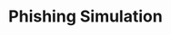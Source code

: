 ---
title: 'Phishing Simulation'
type: landing

design:
  spacing: "0rem"

sections:
  - block: hero-rel
    content:
      title: Phishing Simulation
      text: Did you know that 91% of successful data breaches started with a spear phishing attack?
      secondary_action:
        text: What is a Phishing attack?
        url: "#definition"
      announcement:
        text: "Discover how do we"
        link:
          text: "phish"
          url: "#process"
    design:
      css_class: "dark"
      background:
        color: "navy"
        image:
          # Add your image background to `assets/media/`.
          filename: constellation.svg
          size: "auto;background-repeat:repeat"
          filters:
            brightness: 0.5

  - block: cta-image-paragraph-custom
    id: definition
    content:
      items:
        - title: Phishing...what's that? New technique to catch a fish?
          image: phish.svg
          text: |
            Phishing is the process of attempting to acquire sensitive information such as usernames, passwords and credit card details by masquerading as a trustworthy entity using bulk email which tries to evade spam filters.

            Emails claiming to be from popular social websites, banks, auction sites, or IT administrators are commonly used to lure the unsuspecting public. It’s a form of criminally fraudulent social engineering.

  - block: features
    id: types
    content:
      title: The most common types of phishing
      text: "Of the hundreds of the known phishing scams that exist, here are the four most common types:"
      items:
        - name: E-mail
          icon: envelope
          description: |
            In an email phishing attack, a sense of urgency is predominant. Scammers send out legitimate-looking emails to multiple recipients, encouraging them to modify their passwords or update personal information and account details.
        - name: Smishing
          icon: chat-bubble-bottom-center-text
          description: |
            This phishing tactic closely resembles phishing emails. Hackers try to steal confidential information from individuals by sending text messages (SMS) insisting they respond or take further action. If the individual refuses to do so, the criminals sometimes go as far as threatening them.
        - name: Spear Phishing
          icon: finger-print
          description: |
            This tactic requires the use of emails to conduct an attack against a particular individual or business. The criminal acquires personal information about their target and uses it to send them a personalized and trustworthy email.
        - name: CEO Fraud
          icon: identification
          description: |
            Cyber criminals send emails pretending to be a C-level executive or simply a colleague, usually requesting a fund transfer or tax information.
    design:
      css_class: "bg-gray-100 dark:bg-gray-900"
  
  - block: cta-image-paragraph-custom
    parity: "odd"
    content:
      items:
        - title: What's a Phishing Simulation and why it's important?
          image: laptop-phish.png
          text: |
            Phishing simulations are imitations of real-world phishing emails organizations can send to employees to test online behavior and assess knowledge levels regarding phishing attacks. The emails mirror cyber threats professionals may encounter in their daily activities, both during and outside work hours.
            Recent statistics show phishing threats continue to rise. Since 2019, the number of phishing attacks has grown by 150% percent per year—with the Anti-Phishing Working Group (APWG) reporting an all-time high for phishing in 2022, logging more than 4.7 million phishing sites. According to Proofpoint, 84% of organizations in 2022 experienced at least one successful phishing attack.

            Because even the best email gateways and security tools can’t protect organizations from every phishing campaign, organizations increasingly turn to phishing simulations. Well-crafted phishing simulations help mitigate the impact of phishing attacks in two important ways. Simulations provide information security teams need to educate employees to better recognize and avoid real-life phishing attacks. They also help security teams pinpoint vulnerabilites, improve overall incident response and reduce the risk of data breaches and financial losses from successful phishing attempts.

  - block: defile
    id: process
    design:
      css_class: "bg-gray-100 dark:bg-gray-900"
    content:
      title: Our phishing simulation process
      text: "The process generally involves five steps:"
      items:
        - name: Planning
          icon: calendar-days
          description: |
            We first define the objectives and set the scope, deciding which type of phishing emails to use and the frequency of simulations. We'll also determine the target audience, including segmenting specific groups or departments.
        - name: Drafting
          icon: document-text
          description: |
            After forming a plan, we'll create realistic mock phishing emails that closely resemble real phishing threats, modeled on phishing templates and phishing kits available on the dark web. We pay close attention to details like subject lines, sender addresses and content to make realistic phishing simulations. We'll also include social engineering tactics—even impersonating (or ‘spoofing’) an executive or fellow employee as the sender—to increase the likelihood that employees click the emails.
        - name: Sending
          icon: paper-airplane
          description: |
            Once we finalize the content, we will send the simulated phishing emails to the target audience through secure means, with privacy in mind.
        - name: Monitoring
          icon: eye
          description: |
            After sending the mock malicious emails, we'll closely track and record how employees interact with the simulated emails, monitoring if they click on links, download attachments or provide sensitive information.
        - name: Analyzing
          icon: magnifying-glass
          description: |
            Following the phishing test, we will analyze the data from the simulation to determine trends like click rates and security vulnerabilities. Afterward, we will follow up with employees who failed the simulation with immediate feedback, explaining how they could’ve properly identified the phishing attempt and how to avoid real attacks in the future.

  - block: cta-card
    content: 
      title: Education is the best way to prevent phishing attack
      text: |
        Implementing phishing simulation training is the ideal recipe for strengthening data protection. It will help keep your employees alert and aware of all phishing-related scams they may encounter.
      button:
        text: Order your simulation
        url: /contact/
    design:
      card:
        css_class: "bg-primary-700"
      spacing:
        padding: ["1rem", 0, 0, 0]
---